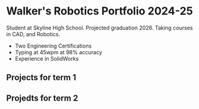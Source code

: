 # Walker's Robotics Portfolio 2024-25
Student at Skyline High School. Projected graduation 2026. Taking courses in CAD, and Robotics.
* Two Engineering Certifications
* Typing at 45wpm at 98% accuracy
* Experience in SolidWorks

## Projects for term 1

## Projedts for term 2
